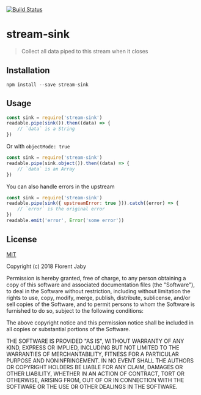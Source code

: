 [![Build Status](https://travis-ci.org/Floby/node-stream-sink.png)](https://travis-ci.org/Floby/node-stream-sink)

stream-sink
===========

> Collect all data piped to this stream when it closes

Installation
------------

    npm install --save stream-sink

Usage
-----

```javascript
const sink = require('stream-sink')
readable.pipe(sink()).then((data) => {
    // `data` is a String
})
```

Or with `objectMode: true`

```javascript
const sink = require('stream-sink')
readable.pipe(sink.object()).then((data) => {
    // `data` is an Array
})
```

You can also handle errors in the upstream

```javascript
const sink = require('stream-sink')
readable.pipe(sink({ upstreamError: true })).catch((error) => {
    // `error` is the original error
})
readable.emit('error', Error('some error'))
```

##### 

License
-------

[MIT](http://opensource.org/licenses/MIT)

Copyright (c) 2018 Florent Jaby

Permission is hereby granted, free of charge, to any person obtaining a copy of this software and associated documentation files (the "Software"), to deal in the Software without restriction, including without limitation the rights to use, copy, modify, merge, publish, distribute, sublicense, and/or sell copies of the Software, and to permit persons to whom the Software is furnished to do so, subject to the following conditions:

The above copyright notice and this permission notice shall be included in all copies or substantial portions of the Software.

THE SOFTWARE IS PROVIDED "AS IS", WITHOUT WARRANTY OF ANY KIND, EXPRESS OR IMPLIED, INCLUDING BUT NOT LIMITED TO THE WARRANTIES OF MERCHANTABILITY, FITNESS FOR A PARTICULAR PURPOSE AND NONINFRINGEMENT. IN NO EVENT SHALL THE AUTHORS OR COPYRIGHT HOLDERS BE LIABLE FOR ANY CLAIM, DAMAGES OR OTHER LIABILITY, WHETHER IN AN ACTION OF CONTRACT, TORT OR OTHERWISE, ARISING FROM, OUT OF OR IN CONNECTION WITH THE SOFTWARE OR THE USE OR OTHER DEALINGS IN THE SOFTWARE.
